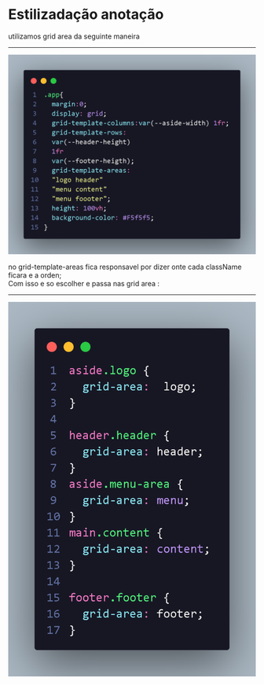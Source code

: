 <h1> Estilizadação anotação </h1>

<p>
  utilizamos grid area da seguinte maneira
<hr>
<img src="./img/grid estilizacao_1.png">

no grid-template-areas fica responsavel por dizer onte cada className ficara  e a orden;
<br>
Com isso e so escolher e passa nas grid area :
<hr>
<img src="./img/gridArea.png">
</p>
